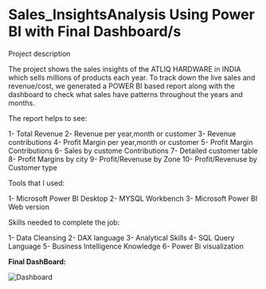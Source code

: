 # Sales_InsightsAnalysis Using Power BI with Final Dashboard/s

Project description

The project shows the sales insights of the ATLIQ HARDWARE in INDIA which sells millions of products each year. To track down the live sales and revenue/cost, we generated a POWER BI based report along with the dashboard to check what sales have patterns throughout the years and months.

The report helps to see:

1- Total Revenue 2- Revenue per year,month or customer 3- Revenue contributions  4- Profit Margin per year,month or customer 5- Profit Margin Contributions 6- Sales by custome Contributions 7- Detailed customer table  8- Profit Margins by city 9- Profit/Revenuse by Zone 10- Profit/Revenuse by Customer type

Tools that I used:

1- Microsoft Power BI Desktop 2- MYSQL Workbench 3- Microsoft Power BI Web version

Skills needed to complete the job:

1- Data Cleansing 2- DAX language 3- Analytical Skills 4- SQL Query Language 5- Business Intelligence Knowledge 6- Power Bi visualization

**Final DashBoard:**

![Dashboard](https://github.com/TatsavChovatiya/Sales_Insights_Data_Analysis-AtliQ_Hardware/assets/53991557/80a6aabf-c2fe-4ce7-af3a-b6014624ef5e)
